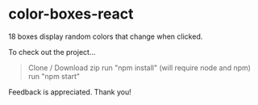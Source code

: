 # color-boxes-react

18 boxes display random colors that change when clicked.

To check out the project...

> Clone / Download zip
> run "npm install" (will require node and npm)
> run "npm start"

Feedback is appreciated. Thank you!
